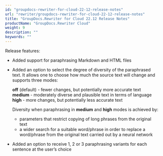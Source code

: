 ```yaml
---
id: "groupdocs-rewriter-for-cloud-22-12-release-notes"
url: "rewriter/groupdocs-rewriter-for-cloud-22-12-release-notes"
title: "GroupDocs.Rewriter for Cloud 22.12 Release Notes"
productName: "GroupDocs.Rewriter Cloud"
weight: 9
description: ""
keywords: ""
---
```


Release features:

* Added support for paraphrasing Markdown and HTML files
* Added an option to select the degree of diversity of the paraphrased text. It allows one to choose how much the source
text will change and supports three modes:

    **off** (default) - fewer changes, but potentially more accurate text \
    **medium** - moderately diverse and plausible text in terms of language \
    **high** - more changes, but potentially less accurate text

    Diversity when paraphrasing in **medium** and **high** modes is achieved by:
    - parameters that restrict copying of long phrases from the original text
    - a wider search for a suitable word/phrase in order to replace a word/phrase from the original text carried out by a neural network
* Added an option to receive 1, 2 or 3 paraphrasing variants for each sentence at the user’s choice